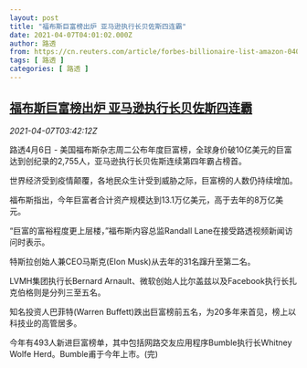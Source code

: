 ```yaml
---
layout: post
title: "福布斯巨富榜出炉 亚马逊执行长贝佐斯四连霸"
date: 2021-04-07T04:01:02.000Z
author: 路透
from: https://cn.reuters.com/article/forbes-billionaire-list-amazon-0407-idCNKBS2BU09N
tags: [ 路透 ]
categories: [ 路透 ]
---
```

<!--1617768062000-->
[福布斯巨富榜出炉 亚马逊执行长贝佐斯四连霸](https://cn.reuters.com/article/forbes-billionaire-list-amazon-0407-idCNKBS2BU09N)
------

<div>
<div><i>2021-04-07T03:42:12Z</i></div><p>路透4月6日 - 美国福布斯杂志周二公布年度巨富榜，全球身价破10亿美元的巨富达到创纪录的2,755人，亚马逊执行长贝佐斯连续第四年霸占榜首。</p><p>世界经济受到疫情颠覆，各地民众生计受到威胁之际，巨富榜的人数仍持续增加。</p><p>福布斯指出，今年巨富者合计资产规模达到13.1万亿美元，高于去年的8万亿美元。</p><p>“巨富的富裕程度更上层楼，”福布斯内容总监Randall Lane在接受路透视频新闻访问时表示。</p><p>特斯拉创始人兼CEO马斯克(Elon Musk)从去年的31名蹿升至第二名。</p><p>LVMH集团执行长Bernard Arnault、微软创始人比尔盖兹以及Facebook执行长扎克伯格则是分列三至五名。</p><p>知名投资人巴菲特(Warren Buffett)跌出巨富榜前五名，为20多年来首见，榜上以科技业的高管居多。</p><p>今年有493人新进巨富榜单，其中包括网路交友应用程序Bumble执行长Whitney Wolfe Herd。Bumble甫于今年上市。(完)</p>
</div>
